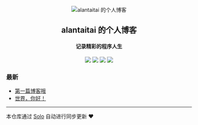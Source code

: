 <p align="center"><img alt="alantaitai 的个人博客" src="https://static.b3log.org/images/brand/solo-32.png"></p><h2 align="center">
alantaitai 的个人博客
</h2>

<h4 align="center">记录精彩的程序人生</h4>
<p align="center"><a title="alantaitai 的个人博客" target="_blank" href="https://github.com/alantaitai/solo-blog"><img src="https://img.shields.io/github/last-commit/alantaitai/solo-blog.svg?style=flat-square&color=FF9900"></a>
<a title="GitHub repo size in bytes" target="_blank" href="https://github.com/alantaitai/solo-blog"><img src="https://img.shields.io/github/repo-size/alantaitai/solo-blog.svg?style=flat-square"></a>
<a title="Solo Version" target="_blank" href="https://github.com/b3log/solo/releases"><img src="https://img.shields.io/badge/solo-3.6.6-f1e05a.svg?style=flat-square&color=blueviolet"></a>
<a title="Hits" target="_blank" href="https://github.com/b3log/hits"><img src="https://hits.b3log.org/alantaitai/solo-blog.svg"></a></p>

### 最新

* [第一篇博客哦](http://www.alantaitai.com/articles/2019/11/09/1573290706869.html)
* [世界，你好！](http://www.alantaitai.com/hello-solo)



---

本仓库通过 [Solo](https://github.com/b3log/solo) 自动进行同步更新 ❤️ 